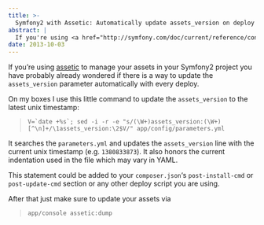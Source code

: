 ```yaml
---
title: >-
  Symfony2 with Assetic: Automatically update assets_version on deploy
abstract: |
  If you're using <a href="http://symfony.com/doc/current/reference/configuration/framework.html#assets-version">assetic</a> to manage your assets in your Symfony2 project you have probably already wondered if there is a way to update the <code>assets_version</code> parameter automatically with every deploy.
date: 2013-10-03
---
```


If you&#8217;re using [assetic][1] to manage your assets in your Symfony2
project you have probably already wondered if there is a way to update the
`assets_version` parameter automatically with every deploy.

On my boxes I use this little command to update the `assets_version` to the
latest unix timestamp:

> `` V=`date +%s`; sed -i -r -e "s/(\W+)assets_version:(\W+)[^\n]+/\1assets_version:\2$V/" app/config/parameters.yml ``

It searches the `parameters.yml` and updates the `assets_version` line with the
current unix timestamp (e.g. `1380833873`). It also honors the current
indentation used in the file which may vary in YAML.

This statement could be added to your `composer.json`&#8216;s `post-install-cmd`
or `post-update-cmd` section or any other deploy script you are using.

After that just make sure to update your assets via

> `app/console assetic:dump`

[1]:
  http://symfony.com/doc/current/reference/configuration/framework.html#assets-version
